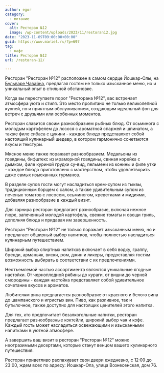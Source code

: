 ```yaml
---
author: egor
category:
  - питание
cover:
  alt: Ресторан №12
  image: /wp-content/uploads/2023/11/restoran12.jpg
date: "2023-11-09T09:00:00+00:00"
guid: https://www.mariel.ru/?p=697
tag:
  - кафе
title: Ресторан №12
url: /restoran-12/

---
```

Ресторан "Ресторан №12" расположен в самом сердце Йошкар-Олы, на [Бульваре Чавайна](/bulvar-chavajna/), предлагая гостям не только изысканное меню, но и уникальный опыт в стильной обстановке.

Когда вы переступаете порог "Ресторана №12", вас встречает атмосфера уюта и стиля. Это место пропитано не только великолепной кухней, но и приятным обслуживанием, создающим идеальный фон для встреч с друзьями или особенных моментов.

Ресторан славится своим разнообразием рыбных блюд. От осьминога с молодым картофелем до лосося с ароматной спаржей и шпинатом, а также филе сибаса с цукини \- каждое блюдо представляет собой настоящий кулинарный шедевр, в котором гармонично сочетаются вкусы и текстуры.

Мясное меню также поражает разнообразием. Медальоны из говядины, бифштекс из мраморной говядины, свиная корейка с дымком, филе куриной грудки су\-вид, пельмени из конины и филе утки \- каждое блюдо приготовлено с мастерством, чтобы удовлетворить даже самых изысканных гурманов.

В разделе супов гости могут насладиться крем-супом из тыквы, традиционным борщем с салом, а также удивительным супом из печеных томатов с лососем, осьминогом, креветками и мидиями, добавляя разнообразие в каждый визит.

Для гарнира ресторан предлагает разнообразие, включая нежное пюре, запеченный молодой картофель, свежие томаты и овощи гриль, дополняя блюда и придавая им завершенность.

Ресторан "Ресторан №12" не только поражает изысканным меню, но и предлагает обширный выбор напитков, чтобы полностью насладиться кулинарным путешествием.

Широкий выбор спиртных напитков включает в себя водку, граппу, бренди, арманьяк, виски, ром, джин и ликеры, предоставляя гостям возможность выбирать в соответствии с их предпочтениями.

Неотъемлемой частью ассортимента являются уникальные ягодные настойки. От черноплодной рябины до кураги, от вишни до черной смородины \- каждая настойка представляет собой удивительное сочетание вкусов и ароматов.

Любителям вина предлагается разнообразие от красного и белого вина до шампанского и игристых вин. Пиво, как разливное, так и бутылочное, также доступно для настоящих ценителей этого напитка.

Для тех, кто предпочитает безалкогольные напитки, ресторан предлагает разнообразные коктейли, широкий выбор чая и кофе. Каждый гость может насладиться освежающими и изысканными напитками в уютной атмосфере.

А завершить ваш визит в ресторан "Ресторан №12" можно неотразимыми десертами, которые станут венцом вашего кулинарного путешествия.

Ресторан приветливо распахивает свои двери ежедневно, с 12:00 до 23:00, ждем всех по адресу: Йошкар-Ола, улица Вознесенская, дом 76.
